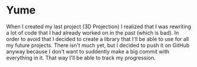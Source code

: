 # Yume
When I created my last project (3D Projection) I realized that I was rewriting a lot of code that I had already worked on in the past (which is bad). 
In order to avoid that I decided to create a library that I'll be able to use for all my future projects. 
There isn't much yet, but I decided to push it on GitHub anyway because I don't want to suddently make a big commit with everything in it. 
That way I'll be able to track my progression.
